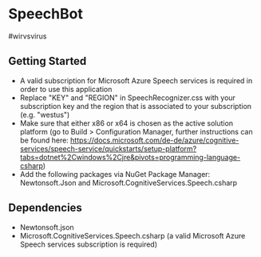 # SpeechBot
#wirvsvirus

## Getting Started
- A valid subscription for Microsoft Azure Speech services is required in order to use this application
- Replace "KEY" and "REGION" in SpeechRecognizer.css with your subscription key and the region that is associated to your subscription (e.g. "westus")
- Make sure that either x86 or x64 is chosen as the active solution platform (go to Build > Configuration Manager, further instructions can be found here: https://docs.microsoft.com/de-de/azure/cognitive-services/speech-service/quickstarts/setup-platform?tabs=dotnet%2Cwindows%2Cjre&pivots=programming-language-csharp)
- Add the following packages via NuGet Package Manager: Newtonsoft.Json and Microsoft.CognitiveServices.Speech.csharp

## Dependencies
- Newtonsoft.json
- Microsoft.CognitiveServices.Speech.csharp (a valid Microsoft Azure Speech services subscription is required)
